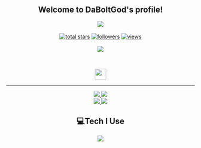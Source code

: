 <h2 align="center">
    Welcome to <strong>DaBoltGod's </strong>profile!
</h2>
<p align="center">
  <a href="https://github.com/daboltgod/"><img src="https://readme-typing-svg.herokuapp.com/?lines=Full-stack%20web%20and%20app%20developer;Experienced%20Discord%20Bot%20Dev;A%20Lot%20of%20coding%20experience;Always%20learning%20new%20things&font=Fira%20Code&center=true&width=440&height=45&color=7856d5&vCenter=true&size=22"></a>
<br>
<br>

  <a href="https://github.com/daboltgod?tab=repositories&sort=stargazers">
    <img alt="total stars" title="Total stars on GitHub" src="https://custom-icon-badges.herokuapp.com/badge/dynamic/json?logo=star&color=55960c&labelColor=488207&label=Stars&style=for-the-badge&query=%24.stars&url=https://api.github-star-counter.workers.dev/user/daboltgod"/></a>
    
  <a href="https://github.com/daboltgod?tab=followers">
    <img alt="followers" title="Follow me on Github" src="https://custom-icon-badges.herokuapp.com/github/followers/daboltgod?color=236ad3&labelColor=1155ba&style=for-the-badge&logo=person-add&label=Follow&logoColor=white"/></a>
    
  <a href="https://github.com/daboltgod/Simple-View-Counter">
    <img alt="views" title="GitHub profile views" src="https://komarev.com/ghpvc/?username=daboltgod&color=blueviolet&style=for-the-badge"/></a>
    
<br>
<br>
    
<a href="https://discord.com/users/1208683964668190720">
        <img src="https://lanyard.cnrad.dev/api/1208683964668190720?theme=dark&bg=0d1117&animated=true&hideDiscrim=true&borderRadius=30px&idleMessage=Probably%20doing%20something%20else..."/>
    </a>
</p>
&nbsp;
<p align="center">
    <a href="https://github.com/daboltgod/">
        <img src="https://raw.githubusercontent.com/daboltgod/Frazix12/main/assets/icons/other/github.svg" width="30px" />
    </a>

</p>
<hr/>
<p align="center">
    <a href="https://github.com/daboltgod/">
        <img src="https://github-readme-streak-stats.herokuapp.com?user=daboltgod&&theme=buefy-dark&background=0d1117" />
  </a>
  <a href="https://github.com/daboltgod/">
        <img src="https://github-readme-stats.vercel.app/api?username=daboltgod&show_icons=true&bg_color=0d1117&title_color=7856d5&text_color=fe3960" />
  </a>
<br>
<a href="https://github.com/daboltgod/">
        <img src="https://github-readme-stats.vercel.app/api/top-langs/?username=daboltgod&theme=github_dark&langs_count=8&layout=compact&bg_color=0d1117&title_color=7856d5&text_color=fe3960" />
  </a>
  <a href="https://github.com/daboltgod/">
        <img src="https://github-profile-trophy.vercel.app/?username=Frazix12&no-bg=true&no-frame=false&no-bg=false&margin-w=4&row=2&column=3" />
  </a>
</p>

<h2 align="center">
    💻Tech I Use
</h2>

<p align="center">
  <a href="https://frazix.tk">
    <img src="https://skillicons.dev/icons?i=aws,cloudflare,gcp,svg,vscode,js,html,css,bootstrap,cs,cpp,discord,bots,express,github,java,kotlin,linux,md,mongodb,mysql,nginx,nodejs,php,py,sqlite,ts&perline=8" />
  </a>
</p>

<!-- Variables -->
[mainClolor]: fe3960
